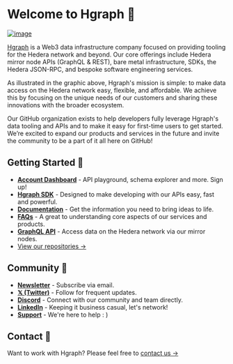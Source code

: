 # Welcome to Hgraph 🙌

[![image](Hgraph_Bento-Box_Dec-2024.png)](https://hgraph.com)

[Hgraph](https://hgraph.com) is a Web3 data infrastructure company focused on providing tooling for the Hedera network and beyond. Our core offerings include Hedera mirror node APIs (GraphQL & REST), bare metal infrastructure, SDKs, the Hedera JSON-RPC, and bespoke software engineering services.

As illustrated in the graphic above, Hgraph's mission is simple: to make data access on the Hedera network easy, flexible, and affordable. We achieve this by focusing on the unique needs of our customers and sharing these innovations with the broader ecosystem.

Our GitHub organization exists to help developers fully leverage Hgraph's data tooling and APIs and to make it easy for first-time users to get started. We’re excited to expand our products and services in the future and invite the community to be a part of it all here on GitHub!

## Getting Started 👋

* **[Account Dashboard](https://console.hgraph.io)** - API playground, schema explorer and more. Sign up!
* **[Hgraph SDK](https://github.com/hgraph-io/sdk)** - Designed to make developing with our APIs easy, fast and powerful.
* **[Documentation](https://docs.hgraph.com)** - Get the information you need to bring ideas to life.
* **[FAQs](https://docs.hgraph.com/category/faqs)** - A great to understanding core aspects of our services and products.
* **[GraphQL API](https://docs.hgraph.com/category/graphql-api)** - Access data on the Hedera network via our mirror nodes.
* [View our repositories →](https://github.com/orgs/hgraph-io/repositories)



## Community 💜

* **[Newsletter](https://hgraph.beehiiv.com/subscribe)** - Subscribe via email.
* **[𝕏 (Twitter)](https://docs.hgraph.com/support)** - Follow for frequent updates.
* **[Discord](https://discord.gg/dwxpRHHVWX)** - Connect with our community and team directly.
* **[LinkedIn](https://www.linkedin.com/company/hgraph_io)** - Keeping it business casual, let's network!
* **[Support](https://docs.hgraph.com/support)** - We're here to help : )


## Contact 📧

Want to work with Hgraph? Please feel free to [contact us →](https://form.typeform.com/to/LUnKkmRL)